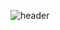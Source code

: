 
![header](https://capsule-render.vercel.app/api?type=Waving&color=auto&height=200&text=HELLO&nbsp;I'm&nbsp;Seul😄)<!--배경-->





<!--
**lee1030/lee1030** is a ✨ _special_ ✨ repository because its `README.md` (this file) appears on your GitHub profile.

Here are some ideas to get you started:

- 🔭 I’m currently working on ...
- 🌱 I’m currently learning ...
- 👯 I’m looking to collaborate on ...
- 🤔 I’m looking for help with ...
- 💬 Ask me about ...
- 📫 How to reach me: ...
- 😄 Pronouns: ...
- ⚡ Fun fact: ...
-->

